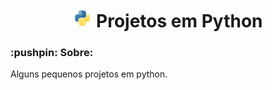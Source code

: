 <h1 align="center">
<img src="https://raw.githubusercontent.com/devicons/devicon/master/icons/python/python-original.svg" alt="JavaScript" height="30"/> Projetos em Python
</h1>

<h3> :pushpin: Sobre: </h3>
<p>Alguns pequenos projetos em python.</p>
